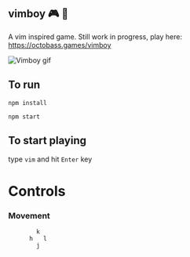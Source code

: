 ## vimboy 🎮 💚 
A vim inspired game. Still work in progress, play here: https://octobass.games/vimboy


![Vimboy gif](https://i.imgur.com/hiQQvB8.gif)

## To run

`npm install`

`npm start`

## To start playing

type `vim` and hit `Enter` key

# Controls

### Movement

```
        k
      h   l
        j
```
